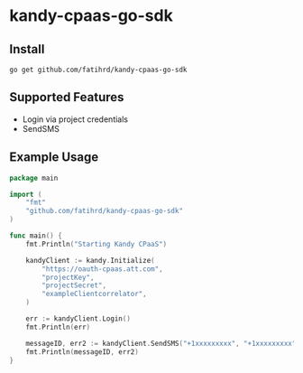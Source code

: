 # kandy-cpaas-go-sdk

## Install
`go get github.com/fatihrd/kandy-cpaas-go-sdk`

## Supported Features
* Login via project credentials
* SendSMS

## Example Usage
```go
package main

import (
    "fmt"
    "github.com/fatihrd/kandy-cpaas-go-sdk"
)

func main() {
	fmt.Println("Starting Kandy CPaaS")

	kandyClient := kandy.Initialize(
		"https://oauth-cpaas.att.com",
		"projectKey",
		"projectSecret",
		"exampleClientcorrelator",
	)

	err := kandyClient.Login()
	fmt.Println(err)

	messageID, err2 := kandyClient.SendSMS("+1xxxxxxxxx", "+1xxxxxxxxx", "Test")
	fmt.Println(messageID, err2)
}
```